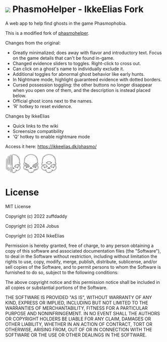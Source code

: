 # ![](favicon.ico) PhasmoHelper - IkkeElias Fork
A web app to help find ghosts in the game Phasmophobia.

This is a modified fork of [phasmohelper](https://github.com/jobus0/phasmohelper).

Changes from the original:
- Greatly minimalized; does away with flavor and introductory text. Focus on the game details that can't be found in-game.
- Changed evidence sliders to toggles. Right-click to cross out.
- Can click on a ghost's name to individually exclude it.
- Additional toggles for abnormal ghost behavior like early hunts.
- In Nightmare mode, highlight guaranteed evidence with dotted borders.
- Cursed possession toggling: the other buttons no longer disappear when you open one of them, and the description is instead placed below.
- Official ghost icons next to the names.
- 'R' hotkey to reset evidence.

Changes by IkkeElias
- Quick links to the wiki
- Screensize compatibility
- 'Q' hotkey to enable nightmare mode

Access it here: https://ikkeelias.dk/phasmo/

![](ghost-icons/wraith.webp) ![](ghost-icons/oni.webp) ![](ghost-icons/deogen.webp)

# License
MIT License

Copyright (c) 2022 zuffdaddy

Copyright (c) 2024 Jobus

Copyright (c) 2024 IkkeElias

Permission is hereby granted, free of charge, to any person obtaining a copy
of this software and associated documentation files (the "Software"), to deal
in the Software without restriction, including without limitation the rights
to use, copy, modify, merge, publish, distribute, sublicense, and/or sell
copies of the Software, and to permit persons to whom the Software is
furnished to do so, subject to the following conditions:

The above copyright notice and this permission notice shall be included in all
copies or substantial portions of the Software.

THE SOFTWARE IS PROVIDED "AS IS", WITHOUT WARRANTY OF ANY KIND, EXPRESS OR
IMPLIED, INCLUDING BUT NOT LIMITED TO THE WARRANTIES OF MERCHANTABILITY,
FITNESS FOR A PARTICULAR PURPOSE AND NONINFRINGEMENT. IN NO EVENT SHALL THE
AUTHORS OR COPYRIGHT HOLDERS BE LIABLE FOR ANY CLAIM, DAMAGES OR OTHER
LIABILITY, WHETHER IN AN ACTION OF CONTRACT, TORT OR OTHERWISE, ARISING FROM,
OUT OF OR IN CONNECTION WITH THE SOFTWARE OR THE USE OR OTHER DEALINGS IN THE
SOFTWARE.
